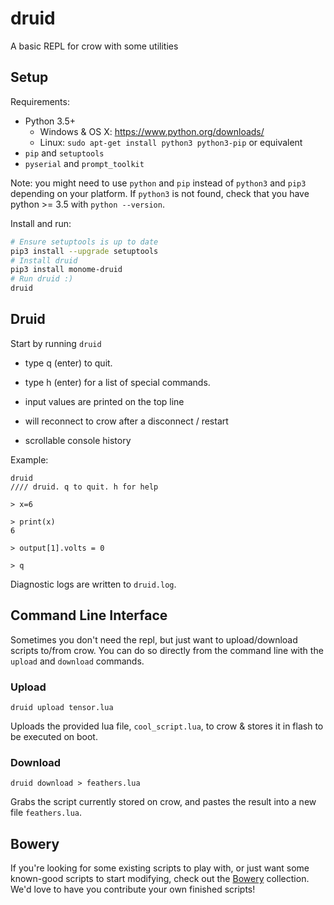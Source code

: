 # druid

A basic REPL for crow with some utilities

## Setup

Requirements:
- Python 3.5+
  - Windows & OS X: https://www.python.org/downloads/
  - Linux: `sudo apt-get install python3 python3-pip` or equivalent
- `pip` and `setuptools`
- `pyserial` and `prompt_toolkit`

Note: you might need to use `python` and `pip` instead of `python3` and `pip3` depending on your platform. If `python3` is not found, check that you have python >= 3.5 with `python --version`.

Install and run:
```bash
# Ensure setuptools is up to date
pip3 install --upgrade setuptools
# Install druid
pip3 install monome-druid
# Run druid :)
druid
```

## Druid

Start by running `druid`

- type q (enter) to quit.
- type h (enter) for a list of special commands.

- input values are printed on the top line
- will reconnect to crow after a disconnect / restart
- scrollable console history

Example:

```
druid
//// druid. q to quit. h for help

> x=6

> print(x)
6

> output[1].volts = 0

> q
```

Diagnostic logs are written to `druid.log`.

## Command Line Interface

Sometimes you don't need the repl, but just want to upload/download scripts to/from crow. You can do so directly from the command line with the `upload` and `download` commands.

### Upload

```
druid upload tensor.lua
```

Uploads the provided lua file, `cool_script.lua`, to crow & stores it in flash to be executed on boot.

### Download

```
druid download > feathers.lua
```

Grabs the script currently stored on crow, and pastes the result into a new file `feathers.lua`.

## Bowery

If you're looking for some existing scripts to play with, or just want some known-good scripts to start modifying, check out the [Bowery](https://github.com/monome/bowery) collection. We'd love to have you contribute your own finished scripts!
